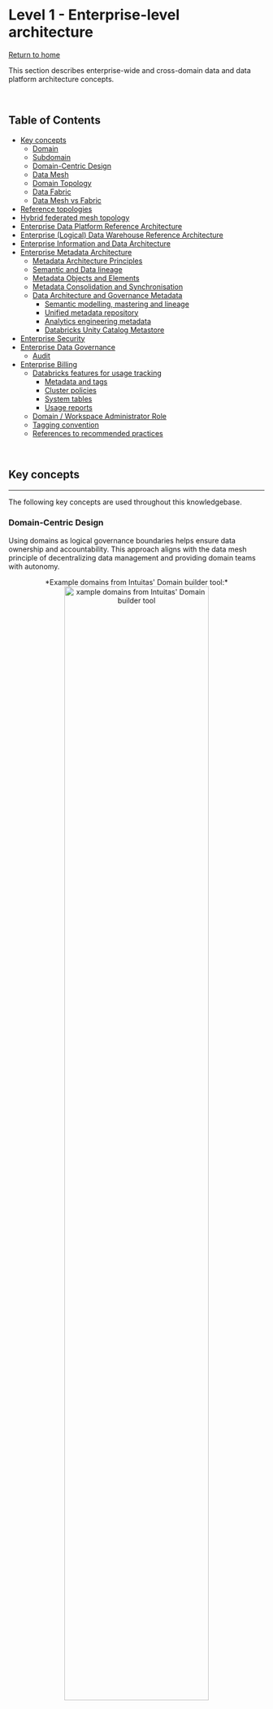 # Level 1 - Enterprise-level architecture
[Return to home](README.md)

This section describes enterprise-wide and cross-domain data and data platform architecture concepts.

<br>

## Table of Contents

- [Key concepts](level_1.md#key-concepts)
    - [Domain](level_1.md#domain)
    - [Subdomain](level_1.md#subdomain)
    - [Domain-Centric Design](level_1.md#domain-centric-design) 
    - [Data Mesh](level_1.md#data-mesh)
    - [Domain Topology](level_1.md#domain-topology)
    - [Data Fabric](level_1.md#data-fabric)
    - [Data Mesh vs Fabric](level_1.md#data-mesh-vs-fabric)
- [Reference topologies](level_1.md#reference-topologies)
- [Hybrid federated mesh topology](level_1.md#hybrid-federated-mesh-topology)
- [Enterprise Data Platform Reference Architecture](level_1.md#enterprise-data-platform-reference-architecture)
- [Enterprise (Logical) Data Warehouse Reference Architecture](level_1.md#enterprise-logical-data-warehouse-reference-architecture)
- [Enterprise Information and Data Architecture](level_1.md#enterprise-information-and-data-architecture)
- [Enterprise Metadata Architecture](level_1.md#enterprise-metadata-architecture)
    - [Metadata Architecture Principles](level_1.md#metadata-architecture-principles)
    - [Semantic and Data lineage](level_1.md#semantic-and-data-lineage)
    - [Metadata Objects and Elements](level_1.md#metadata-objects-and-elements)
    - [Metadata Consolidation and Synchronisation](level_1.md#metadata-consolidation-and-synchronisation)
    - [Data Architecture and Governance Metadata](level_1.md#data-architecture-and-governance-metadata)
        - [Semantic modelling, mastering and lineage](level_1.md#semantic-modelling-mastering-and-lineage)
        - [Unified metadata repository](level_1.md#unified-metadata-repository)
        - [Analytics engineering metadata](level_1.md#analytics-engineering-metadata)
        - [Databricks Unity Catalog Metastore](level_1.md#databricks-unity-catalog-metastore)
- [Enterprise Security](level_1.md#enterprise-security)
- [Enterprise Data Governance](level_1.md#enterprise-data-governance)
    - [Audit](level_1.md#audit)
- [Enterprise Billing](level_1.md#enterprise-billing)
    - [Databricks features for usage tracking](level_1.md#databricks-features-for-usage-tracking)
        - [Metadata and tags](level_1.md#metadata-and-tags)
        - [Cluster policies](level_1.md#cluster-policies)
        - [System tables](level_1.md#system-tables)
        - [Usage reports](level_1.md#usage-reports)
    - [Domain / Workspace Administrator Role](level_1.md#domain-workspace-administrator-role)
    - [Tagging convention](level_1.md#tagging-convention)
    - [References to recommended practices](level_1.md#references-to-recommended-practices)

<br>

## Key concepts
---

The following key concepts are used throughout this knowledgebase.

### **Domain-Centric Design**

Using domains as logical governance boundaries helps ensure data ownership and accountability. This approach aligns with the data mesh principle of decentralizing data management and providing domain teams with autonomy.

<div align="center">
*Example domains from Intuitas' Domain builder tool:*
<br>
<a href="../img/domains.png" target="_blank">
    <img src="../img/domains.png"  alt="xample domains from Intuitas' Domain builder tool" width="75%">
</a>
<br>
</div>

see [Domain driven design](https://martinfowler.com/bliki/DomainDrivenDesign.html)

#### **Domain**

Domains relate to functional and organisational boundaries, and represent closely related areas of responsibility and focus.

- Each domain encapsulates functional responsibilities, services, processes, information, expertise, and governance.
- Domains serve their own objectives while also offering products and services of value to other domains and the broader enterprise.
- Our use of this term draws inspiration from Domain-Driven Design and Data Mesh principles.


#### **Subdomain**

A subdomain is a lower-level domain within a parent domain that groups data and capability related to a specific business or function area.


#### **Data Mesh**

A data mesh is a decentralized approach to data management that empowers domain teams to own their data and build data products. The then shares data as products with other domains. It emphasizes autonomy, flexibility, and interoperability. This approach is not necessarily appropriate for all organisations and organisations will embody its principles with varying degrees of maturity and success. 

see [Data Mesh: Principles](https://martinfowler.com/articles/data-mesh-principles.html)

#### **Domain Topology**

A Domain Topology is a representation of how domains are structured, positioned in the enterprise, and how they interact with each other. see [Data Mesh: Topologies and domain granularity](https://towardsdatascience.com/data-mesh-topologies-and-domain-granularity-65290a4ebb90?gi=631b1b9f4dbb)

#### **Data Fabric**

A data fabric is a unified platform that integrates data from various sources and provides a single source of truth. It enables data sharing and collaboration across domains and supports data mesh principles.

#### **Data Mesh vs Fabric**

A data mesh and fabric are not mutually exclusive. In fact, they can be complementary approaches. A data mesh can be built on top of a data fabric.



<br>

## Reference topologies
---

Organisations need to consider the current and target topology that best reflects their strategy, capabilities, structure and operating/service model.

The arrangement of domains:

- reflects its operating model 
- defines expectations on how data+products are shared, built, managed and governed
- impacts accessibility, costs, support and overall experience.

<div align="center">
<a href="../img/enterprise_domain_reference_topologies.png" target="_blank">
    <img src="../img/enterprise_domain_reference_topologies.png"  alt="Platform and Pipeline Reference Architecture">
</a>

Source: [Data Mesh: Topologies and domain granularity](https://towardsdatascience.com/data-mesh-topologies-and-domain-granularity-65290a4ebb90/?gi=631b1b9f4dbb&source=user_profile_page---------19-------------97abd6c0aad1---------------)

</div>

<br>

### Hybrid federated mesh topology
---

This blueprint depicts a Hybrid Federated Mesh Topology, increasingly common in large enterprises and mature engineering practices. It integrates various distributed functional domains with a unified raw data engineering capability. While tailored for this topology, the guidance is broadly applicable to other configurations.

Key characteristics of this topology include:

**Hybrid of Data Fabric and Data Mesh:**

- Combines centralised governance with domain-specific autonomy.
- Offers a unified platform for seamless data integration, alongside domain-driven flexibility.

**Fabric-Like Features:**

- Scalable, unified platform: Connects diverse data sources across the organisation.
- Shared infrastructure and standards: Ensures consistency, interoperability, and trusted data.
- Streamlined access: Simplifies workflows and reduces friction for data usage and insights delivery.

**Mesh-Like Features:**

- Domain-driven autonomy: Empowers teams to create tailored solutions for their specific data and AI needs.
- Collaboration-focused: Teams act as both data producers and consumers, fostering reuse and efficiency.
- Federated governance: Ensures standards while allowing teams to manage their data locally.

<div align="center">

*Example of hybrid federated mesh topology:*

<img src="../img/hybrid_federated_mesh_topology.png" >

</div>

Hybrid federated mesh topology reflects a common scenario whereby centralisation occurs upstream for improved consolidation and standardisation around engineering, while federation occurs downstream for improved analytical flexibility and responsiveness. 

**Centralising engineering**

Centralizing engineering tasks related to source data processing allows for specialized teams to efficiently manage data ingestion, quality checks, and initial transformations. This specialization ensures consistency and reliability across the organization.

**Distributed Local engineering**

Maintaining a local bronze/raw layer for non-enterprise-distributed data enables domains to handle their specific raw data requirements, supporting use cases that are not yet enterprise-wide.

**Cross-Domain Access**

Allowing domains to access 'gold' data from other domains and, where appropriate, 'silver' or 'bronze', facilitates reuse, cross-domain analytics and collaboration, ensuring data mesh interoperability.

<br>

## Enterprise Data Platform Reference Architecture
---

Describes the logical components (including infrastructure, applications and common services) that make up a default data and analytics solution, offered and supported by the enterprise. This artefact can then be used as the basis of developing domain-specific overlays.

<div align="center">

*Example:*

<img src="../img/logical_platform_and_pipeline_reference_architecture.png"  alt="Platform and Pipeline Reference Architecture">

</div>

<br>

## Enterprise (Logical) Data Warehouse Reference Architecture
---

**Logical Data Warehouse topology**

- Reflects the domain topology.
- Provides unified access to data warehouse products from across domains via a common catalog.

<div align="center">

*Example*

<img src="../img/enterprise_logical_data_warehouse_architecture.png"  alt="Enterprise logical data warehouse architecture">


</div>

<br>

## Enterprise Information and Data Architecture
---

Solutions such as data warehouses and marts should reflect the business semantics relating to the scope of requirements, and will also need to consider:

- Existing enterprise information, conceptual and logical models
- Legacy warehouse models
- Domain information models and glossaries
- Domain business objects and process models
- Common entities and synonyms (which may form the basis of conformed dimensions)
- Data standards

Other secondary considerations:

- Source system data models
- Industry models
- Integration models

<br>

## Enterprise Metadata Architecture
---

Metadata is an umbrella term encompassing various types of data that play critical roles across multiple domains, supporting the description, governance, and operational use of data and technology assets. It can be actively curated or generated as a byproduct of processes and systems.


**Recommendations**

To support enterprise-wide consistency and governance, it is recommended to define and maintain:

- Applicable metadata standards  
- An enterprise metadata architecture and metamodel  
- Metadata governance framework, including roles (e.g., stewards) and operational processes  

### Metadata Architecture Principles
---

The following principles reflect our design philosophy to ensure sustainable and effective metadata capability

- **Accessible**: Metadata must be easy to find, search, and use and maintain by business, technical and governance stakeholders.
- **Dynamic**: Automate collection and updates to keep metadata fresh and reduce manual work.
- **Contextual**: Bridge the gaps between business, technical, governance and architecture perspectives and serve the right metadata, in the right place, in the right format for the audience. 
- **Integrated**: Metadata exists in an ecosystem across tools to support diverse workflows.
- **Consistency**: Use common standards, terms, and structures; Ensure all metadata is current and in-sync.
- **Secure**: Protect metadata as it may contain sensitive details.
- **Accountability**: Clearly define roles for ownership and stewardship.
- **Agnostic**: Avoid vendor lock-in where possible. Keep metadata portable and open to ensure flexibility and interoperability.


### Semantic and Data lineage
---
Semantic lineage and Data lineage are critical concepts in a Modern Data Intelligence Capability:

- **Semantic Lineage** refers to the mapping of business terms, definitions, and relationships across the data ecosystem. It helps stakeholders understand how business concepts are represented and transformed across different systems and domains.

- **Data Lineage** captures the technical flow of data from its source to its destination, including all transformations and processing steps. It provides visibility into how data moves through the organization's systems and helps ensure data quality, compliance, and governance.

Together, these concepts provide a comprehensive view of both the business and technical aspects of data flow, enabling better understanding, governance, and management of data assets.

<div align="center">
<img src="../img/metadata_data_and_semantic_lineage_conceptual.png"  alt="Data and Semantic Lineage">
</div>
<br>

### Metadata Objects and Elements
---

Metadata exists in various types, formats, and purposes, each essential for enabling:

- Data and Information Governance & Architecture – including semantic and data lineage, as well as privacy, access, and security - controls
- Data Engineering and Analytics Development
- Business Interpretation and Understanding – supporting the context and meaning of information and analytics
- Data Quality and Integrity
- Technical and Platform Administration
- Integration, Data Sharing, and Interoperability

The diagram below shows metadata objects and elements created and managed across various tools and contexts, each serving different purposes.

<div align="center">
<img src="../img/metadata_logical_architecture.png"  alt="Metadata logical architecture">

<br>
</div>

### Metadata Consolidation and Synchronisation
---

Metadata consolidation and synchronisation are critical for achieving a consistent, unified view of data assets, enabling reliable lineage, governance, and context across the data ecosystem. This approach:


- **Eliminates Silos:** Aggregates metadata from diverse tools (e.g. dbt, Unity Catalog, PowerBI, MLflow) into a central catalogue like DataHub, ensuring all stakeholders access the same contextual information.
- **Improves Trust and Traceability:** Enables end-to-end lineage and visibility, helping users understand where data comes from, how it is transformed, and how it is used across platforms.
- **Enables Automation and Governance:** Supports data quality, access control, and policy enforcement through unified metadata APIs and standardized governance models.

The diagram below illustrates metadata objects and elements that are created and managed across diverse tools and contexts—each serving a distinct role in the broader data and technology ecosystem.

<div align="center">
<img src="../img/metadata_flow.png" alt="Metadata flow">
</div>

<br>

### Data Architecture and Governance Metadata
---

Metadata is essential for effective data governance, providing necessary context and information about data assets, with the following metadata and tools being core to this capability.

#### Semantic modelling, mastering and lineage

**Snappy** serves as a 'business-first' enterprise domain, model, standards and glossary authoring and mastering tool, and acts as the key driver of semantic lineage linking between true on-the-ground semantics, reference models and physical as-built metadata in Datahub. 

<br>
<a href="../img/snappy.png" target="_blank">
    <img src="../img/snappy.png"  alt="Intuitas' snappy tool" width="100%">
</a>
<br>
Visit [snappy.intuitas.com](https://snappy.intuitas.com) to access the tool.
<br>
<br>
#### Unified metadata repository

**DataHub** serves as a consolidation layer that connects and integrates end-to-end data lineage, business domain models, and their associated glossaries and data assets.

The diagram below illustrates how DataHub consolidates lineage across diverse platforms, domains, and projects providing a comprehensive view of data flows and relationships throughout the ecosystem.
<div align="center">
<a href="../img/dbt-chained-lineage.png" target="_blank">
    <img src="../img/dbt-chained-lineage.png"  alt="Datahub Lineage" >
</a>
<br>
<br>

*Enterprise-wide summary of assets:*
<br>
<a href="../img/metadata_dashboard.png" target="_blank">
    <img src="../img/metadata_dashboard.png"  alt="Enterprise-wide summary of assets" width="75%">
</a>
<br>
<br>

*Browse by business domain and filters:*
<br>
<a href="../img/metadata_clinical_catalog.png" target="_blank">
    <img src="../img/metadata_clinical_catalog.png"  alt="Browse by business domain and filters" width="75%">
</a>
<br>
<br>

*Metadata search by term:*
<br>
<a href="../img/metadata_search.png" target="_blank">
    <img src="../img/metadata_search.png"  alt="Metadata search by term" width="75%">
</a>
<br>
<br>

*User-driven mapping of glossary terms to measures:*
<br>
<a href="../img/metadata_manual_glossary_mapping.png" target="_blank">
    <img src="../img/metadata_manual_glossary_mapping.png"  alt="User-driven mapping of glossary terms" width="75%">
</a>
<br>

*User-driven tagging of PII:*
<br>
<a href="../img/metadata_manual_pii_tagging.png" target="_blank">
    <img src="../img/metadata_manual_pii_tagging.png"  alt="User-driven tagging of PII" width="75%">
</a>
<br>
</div>

#### Analytics engineering metadata 

- **dbt Docs** is the authoritative source for metadata related to SQL analytics engineering.  
- It captures object, column, and lineage metadata, and provides a rich interface for discovery and documentation.  
- dbt schema metadata is integrated with Databricks Unity Catalog.  
- For more information, refer to [naming standards and conventions](naming_standards_and_conventions.md#dbt).


#### Databricks Unity Catalog Metastore

- **Unity Catalog** supports centralized governance of data and metadata across Databricks workspaces.
- Each region can have **only one Unity Catalog metastore**.
- The metastore uses designated **storage accounts** to hold metadata and related data.
- Unity catalog is able to 
    - store table, column and lineage metadata
    - inherit schema metadata from dbt
    - detect definitions using AI where they are missing

<br>
<div align="center">

*Databricks AI-driven semantic detection*

<br>
<a href="../img/metadata_databricks_catalog_ai_gen.png" target="_blank">
    <img src="../img/metadata_databricks_catalog_ai_gen.png"  alt="Databricks AI-driven semantic detection" width="75%">
</a>
<br>
</div>

**Recommendations and Notes:**

- [Assign managed storage](https://docs.databricks.com/en/connect/unity-catalog/cloud-storage/managed-storage.html) at the **catalog level** to enforce logical data isolation.  
  - Metastore-level and schema-level storage options also exist.  
- Review [catalog layout strategies](https://medium.com/databricks-unity-catalog-sme/a-practical-guide-to-catalog-layout-data-sharing-and-distribution-with-databricks-unity-catalog-763e4c7b7351) to align with domain-oriented design.
- The **metastore admin role** is optional but, if used, should always be assigned to a **group**, not an individual.
- The enterprise's **domain topology** directly influences the Unity Catalog design and layout.

<br>

## Enterprise Security
---

**Recommended artefacts:**

- Description of security policies and standards for both the organisation and industry
- Description of processes, tools, controls, protocols to adhere to during design, deployment and operation.
- Description of responsibilities and accountabilities.
- Risk and issues register
- Description of security management and monitoring tools incl. system audit logs

<br>

## Enterprise Data Governance
---

**Recommended artefacts:**

- Description of governance frameworks, policies and standards including but not limited to:
    - Custodianship, management/stewardship roles, RACI and mapping to permissions and metadata
    - Privacy controls required, standards and services available
    - Quality management expectations, standards and services available
    - Audit requirements (e.g. data sharing, access)
- Description of governance bodies and decision rights
- Description of enterprise-level solutions and services for data governance
- References to Enterprise Metadata management

### Audit
---
Some organisations are bound to regulatory and policy requirements which mandate auditability.

Examples of auditable areas include: 

- data sharing and access; 
- platform access; 
- change history to data.

**Recommended artefacts:**

- Description of mandatory audit requirements to inform enterprise-level and domain-level audit solutions.


##### Example questions and associated queries

```md
As an Enterprise Metastore Admin:

1. Where are there misconfigured catalogs / schemas / objects?
2. Who is sharing what to who and is that permitted (as per access approvals?)
3. Who is accessing data and are they permitted (as per access approvals?)

```

<br>

## Enterprise Billing
---

>  Out of the box Databricks usage dashboard to be tested at workspace level

Large organisations typically need to track and allocate costs to organisational units, cost centres, projects, teams and individuals.

Here is where the Business Architecture of the organisation, domain topology, infrastructure topology (such as workspace delegations) and features of the chosen platform (i.e. Databricks) must to align.

Recommendations here align with the following Domain topology:

<div align="center">
<img src="../img/administration_and_billing_scopes.png"  alt="Administration and Billing Scopes">

<br>
</div>

### Databricks features for usage tracking
---

#### Metadata and tags

- In Databricks, metadata can be used to track activity:
    - Workspace level
        - Workpace owners identity
        - Workspace tags
        - Cluster level
            - Authorised cluster users identities
            - Cluster tags
            - Budget Policies (Enforced tagging for serverless clusters)
        - Job level  
            - Jobs and associated job metadata (*Note job-specific tags only appear when using Job Clusters)
        - Query level
            - Query comments (Query tagging is not yet a feature)
- Tags from higher level resources flow through to lower level resources as per [Databricks Usage Detail Tags](https://docs.databricks.com/aws/en/admin/account-settings/usage-detail-tags)

#### Cluster policies

- Cluster policies can be used to enforce tagging at the cluster level. 
- Cluster policies can be set in the UI or via Databricks Asset Bundles in resource yaml definitions.

#### System tables

- System tables provide granular visibility of all activity within Databricks.
- System tables only provide DBU based billing insights, access to Azure Costs may require alternate reporting to be developed by the Azure administrator.
- By default, only Databricks Account administrators have access to system tables such as billing. This is a highly privileged role and is not fit for sharing broadly. [Learn more](https://learn.microsoft.com/en-au/azure/databricks/admin/system-tables)
- Workspace administrators need to be delegated access to system tables, and likely restricted to their domain / workspace via dynamic system catalog views with RLS applied based on workspace ID. (See Dynamic Billing Solution below. Available on request) - see repo [Databricks System Tools](https://github.com/bensonchoyintuitas/databricks_system_tools/)

<div align="center">
<img src="../img/dynamic_billing.png"  alt="Dynamic Billing Solution">

<br>
</div>

#### Usage reports

- Databricks supplies an out of the box Databricks Usage Dashboard which requires Account-level rights to view (To use the imported dashboard, a user must have the SELECT permissions on the system.billing.usage and system.billing.list_prices tables. [Learn more](https://learn.microsoft.com/en-au/azure/databricks/admin/account-settings/usage)
- Once workspace administrators have been delegated access to system tables, they can import a refactored version of the Databricks Usage Dashboard which are repointed to the RLS views. (See Dynamic Billing Solution above. Available on request)

Additional useful references:
- [Top 10 Queries to use with System Tables](https://community.databricks.com/t5/technical-blog/top-10-queries-to-use-with-system-tables/ba-p/82331)
- [Unlocking Cost Optimization Insights with Databricks System Tables](https://www.linkedin.com/pulse/unlocking-cost-optimization-insights-databricks-system-toraskar-nniaf)

### Domain / Workspace Administrator Role

- Workspaces are a container for clusters, and hence are a natural fit for representing a Domain scope.
- Domain administrators (i.e Workspace Admins) shall be delegated functionality necessary to monitor and manage costs withing their domain (Workspace):
    - Ability to audit and shutdown workloads
    - Ability to create budget policies and enforce them on serverless clusters
    - Ability to create cluster tagging policies and enforce them on clusters
    - Ability to delegate/assign appropriate clusters and associated policies to domain users 
    - Ability to call on  Databrick Account Admin to establish and update Budget Alerts

### Tagging convention

- All workloads (Jobs, serverless, shared compute) need to be attributable to at a minimum:
    - Domain
    - Environment: dev, test, uat, prod
- In addition all workloads may need more granular tagging in line with cost-centre granularity hence may include one of more of the following depending on your organisation's terminology:
    - Sub-domain 
    - Team
    - Business unit
    - Cost centre
    - Project
- In addition all scheduled Jobs would benefit from further job tags:
    - Job name/id
<br>
<br>

##### Typical observability requirements by role

**As an Enterprise Admin**
```md
1. What workloads are not being tagged/tracked?
2. What is my organisation spending as a whole?
    - In databricks DBUs
    - Inclusive of cloud
3. What are my subteams/Domains spending on within the workspaces I have delegated?
    - In databricks DBUs
    - Inclusive of cloud
4. Where are we wasting money as an enterprise?
    - Reinventing the wheel
    - Over utilisation
```
<br>
**As a Domain (workspace) Admin**
```md
1. What workloads are not being tagged/tracked?
2. What is my domain spending as a whole?
    - In databricks DBUs
    - Inclusive of cloud
3. What are my subteams spending on within the workspace I administer?
    - In databricks DBUs
    - Inclusive of cloud
4. What are the most expensive activities?
    - By user
    - By job
5. Where are we wasting money as an enterprise?
    - Reinventing the wheel
    - Over utilising
    - Redundant tasks
    - Inefficient queries
```




